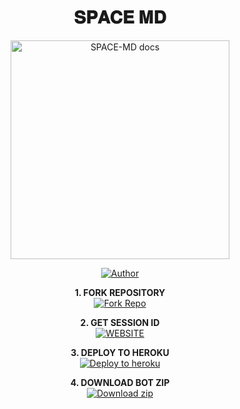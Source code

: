 <h1 align="center"> 𝐒𝐏𝐀𝐂𝐄 𝐌𝐃 </h1>

<p align="center">
  <a href="https://github.com/Dark-Xploit/SPACE-MD">
    <img alt="SPACE-MD docs" height="350" src="https://files.catbox.moe/ia1mgm.jpg">
  </a>
</p>
    
</a>
</p>
<p align="center">
<a href="https://github.com/Dark-Xploit"><img title="Author" src="https://img.shields.io/badge/SPACE-MD-darkgreen?style=for-the-badge&logo=whatsapp"></a>
<p/>

<p align="center">
    <strong>1. FORK REPOSITORY</strong>
  <br>
    <a href="https://github.com/Dark-Xploit/SPACE-MD/fork" target="_blank">
        <img alt="Fork Repo" src="https://img.shields.io/badge/Fork%20Repo-100000?style=for-the-badge&logo=scan&logoColor=white&labelColor=darkblue&color=darkblue"/>
    </a>
</p>

<p align="center">
    <strong>2. GET SESSION ID</strong>
    <br>
    <a href="https://www.cypherx.space/" target="_blank">
        <img alt="WEBSITE" src="https://img.shields.io/badge/Let%27s_Go-100000?style=for-the-badge&logo=scan&logoColor=white&labelColor=darkred&color=darkred"/>
    </a>
</p>

<p align="center">
    <strong>3. DEPLOY TO HEROKU</strong>
    <br>
    <a href="https://dashboard.heroku.com/new?template=https://github.com/Dark-Xploit/SPACE-MD" target="_blank">
        <img alt="Deploy to heroku" src="https://img.shields.io/badge/Let%27s_Go-100000?style=for-the-badge&logo=scan&logoColor=white&labelColor=purple&color=purple"/>
    </a>
</p>

<p align="center">
    <strong>4. DOWNLOAD BOT ZIP</strong>
    <br>
    <a href="https://codeload.github.com/Dark-Xploit/SPACE-MD/zip/refs/heads/main" target="_blank">
        <img alt="Download zip" src="https://img.shields.io/badge/Let%27s_Go-100000?style=for-the-badge&logo=scan&logoColor=white&labelColor=darkorange&color=darkorange"/>
    </a>
</p>